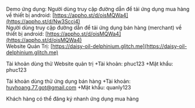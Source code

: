 Demo ứng dụng:
Người dùng truy cập đường dẫn để tải ứng dụng mua hàng về thiết bị android: [https://appho.st/d/oisMQWa4](https://appho.st/d/Nw3Sccj4) <br>
Người dùng truy cập đường dẫn để tải ứng dụng bán hàng (merchant) về thiết bị android: [https://appho.st/d/oisMQWa4](https://appho.st/d/oisMQWa4) <br>
Website Quản Trị: [https://daisy-oil-delphinium.glitch.me](https://daisy-oil-delphinium.glitch.me) <br>

Tài khoản dùng thử Website quản trị
+Tài khoản: phuc123
+Mật khẩu: phuc123

Tài khoản dùng thử ứng dụng bán hàng
+Tài khoản: huyhoang.77.got@gmail.com
+Mật khẩu: quanly123

Khách hàng có thể đăng ký nhanh ứng dụng mua hàng
